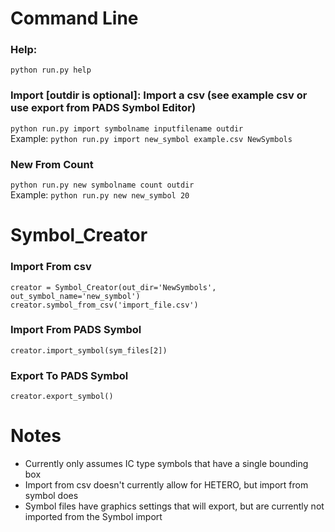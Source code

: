 # Command Line
### Help:  
`python run.py help`  
  
### Import [outdir is optional]: Import a csv (see example csv or use export from PADS Symbol Editor)  
`python run.py import symbolname inputfilename outdir`  
Example: `python run.py import new_symbol example.csv NewSymbols`  

### New From Count
`python run.py new symbolname count outdir`  
Example: `python run.py new new_symbol 20`

# Symbol_Creator
### Import From csv
`creator = Symbol_Creator(out_dir='NewSymbols', out_symbol_name='new_symbol')`  
`creator.symbol_from_csv('import_file.csv')`  

### Import From PADS Symbol
`creator.import_symbol(sym_files[2])`  

### Export To PADS Symbol
`creator.export_symbol()`  

# Notes
- Currently only assumes IC type symbols that have a single bounding box
- Import from csv doesn't currently allow for HETERO, but import from symbol does
- Symbol files have graphics settings that will export, but are currently not imported from the Symbol import